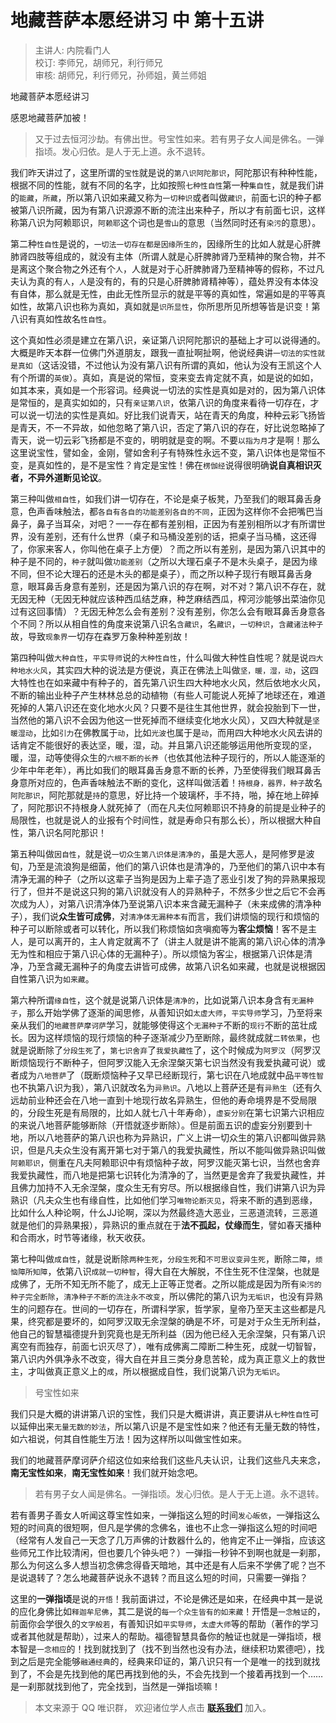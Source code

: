 # 地藏菩萨本愿经讲习 中 第十五讲

> 主讲人: 内院看门人 <br />
> 校订: 李师兄，胡师兄，利行师兄 <br />
> 审核: 胡师兄，利行师兄，孙师姐，黄兰师姐 <br />

地藏菩萨本愿经讲习

感恩地藏菩萨加被！

> 又于过去恒河沙劫。有佛出世。号宝性如来。若有男子女人闻是佛名。一弹指顷。发心归依。是人于无上道。永不退转。

我们昨天讲过了，这里所谓的`宝性`就是说的`第八识阿陀那识`，阿陀那识有种种性能，根据不同的性能，就有不同的名字，比如按照`七种性自性`第一种`集自性`，就是我们讲的`能藏`，`所藏`，所以第八识如来藏又称为`一切种识`或者叫做`藏识`，前面七识的种子都被第八识所藏，因为有第八识源源不断的流注出来种子，所以才有前面七识，这样称第八识为阿赖耶识，`阿赖耶`这个词也是`雪山`的意思（当然同时还有`染污`的意思）。

第二种`性自性`是说的，`一切法一切存在都是因缘所生的`，因缘所生的比如人就是心肝脾肺肾四肢等组成的，就没有主体（所谓人就是心肝脾肺肾乃至精神的聚合物，并不是离这个聚合物之外还有个`人`，人就是对于心肝脾肺肾乃至精神等的假称，不过凡夫认为真的有`人`，`人`是没有的，有的只是心肝脾肺肾精神等），蕴处界没有本体没有自体，那么就是无性，由此无性所显示的就是平等的真如性，常遍如是的平等真如性，故第八识也称为真如，真如就是`识所显性`，你所思所见所想等皆是识变！第八识有真如性故名`性自性`。

这个真如性必须是建立在第八识，亲证第八识阿陀那识的基础上才可以说得通的。大概是昨天本群一位佛门外道朋友，跟我一直扯啊扯啊，他说经典讲`一切法的实性就是真如`（这话没错，不过他认为没有第八识有所谓的真如，他认为没有王凯这个人有个所谓的`英俊`）。真如，真是说的常恒，变来变去肯定就不真，如是说的如如，如其本来，真如是一个形容词。经典说一切法的实性是真如是对的，因为第八识体是常恒的，是真实如如的，只有`亲证第八识`，依第八识的角度来看待一切存在，才可以说一切法的实性是真如。好比我们说青天，站在青天的角度，种种云彩飞扬皆是青天，不一不异故，如他忽略了第八识，否定了第八识的存在，好比说忽略掉了青天，说一切云彩飞扬都是不变的，明明就是变的啊。不要`以指为月`才是啊！那么这里说宝性，譬如金，金刚，譬如舍利子有特殊性永远不变，第八识体也是常恒不变，是真如性的，是不是宝性？肯定是宝性！佛在`楞伽经`说得很明确**说自真相识灭者，不异外道断见论议**。

第三种叫做`相自性`，如我们讲一切存在，不论是桌子板凳，乃至我们的眼耳鼻舌身意，色声香味触法，都`各自有各自的功能差别各自的不同`，正因为这样你不会把嘴巴当鼻子，鼻子当耳朵，对吧？一一存在都有差别相，正因为有差别相所以才有所谓世界，没有差别，还有什么世界（桌子和马桶没差别的话，把桌子当马桶，这还得了，你家来客人，你叫他在桌子上方便）？而之所以有差别，是因为第八识其中的种子是不同的，`种子`就叫做`功能差别`（之所以大理石桌子不是木头桌子，是因为缘不同，但不论大理石的还是木头的都是桌子），而之所以种子现行有眼耳鼻舌身意，眼耳鼻舌身意有差别，还是因为第八识的存在啊，对不对？第八识不存在，就无因无种（无因无种就应该种西瓜结芝麻，种芝麻结西瓜，榨河沙能够出菜油你见过有这回事情）？无因无种怎么会有差别？没有差别，你怎么会有眼耳鼻舌身意各个不同？所以从相自性的角度来说第八识名`含藏识`，名`藏识`，`一切种识`，`含藏诸法种子`故，导致`现象界`一切存在森罗万象种种差别故！

第四种叫做`大种自性`，`平实导师`说的`大种性自性`，什么叫做大种性自性呢？就是说`四大种地水火风`，其实四大种的说法是方便说，真正在佛法上叫做`坚，暖，湿，动`，这四大特性也在如来藏中有种子的，首先第八识生四大种地水火风，然后依地水火风，不断的输出业种子产生林林总总的动植物（有些人可能说人死掉了地球还在，难道死掉的人第八识还在变化地水火风？只要不是往生其他世界，就会投胎到下一世，当然他的第八识不会因为他这一世死掉而不继续变化地水火风），又四大种就是`坚暖湿动`，比如`引力`在佛教属于`动`，比如`光波`也属于是`动`，而用四大种地水火风去讲的话肯定不能很好的表达坚，暖，湿，动。并且第八识还能够运用他所变现的坚，暖，湿，动等使得众生的`六根不断的长养`（也依其他法种子现行的，所以人能逐渐的少年中年老年），再比如我们的眼耳鼻舌身意不断的长养，乃至使得我们眼耳鼻舌身意所对应的，色声香味触法不断的变化，这样叫做活着！`持根身，器界，种子`故名`阿陀那识`，阿陀那就是`持`的意思，好比持一个玻璃杯，手不持，啪，掉在地上碎掉了，阿陀那识不持根身人就死掉了（而在凡夫位阿赖耶识不持身的前提是业种子的局限性，也就是说人的业报有个时间性，就是寿命只有那么长），所以根据大种自性，第八识名阿陀那识！

第五种叫做`因自性`，就是说`一切众生第八识体是清净的`，虽是大恶人，是阿修罗是波旬，乃至是流浪狗是细菌，他们的第八识体也是清净的，乃至他们的第八识中本有清净无漏的种子（之所以这辈子当狗是因为上辈子造了恶业引发了狗的异熟果报现行了，但并不是说这只狗的第八识就没有人的异熟种子，不然多少世之后它不会再次成为人），对第八识清净体乃至说第八识本来含藏无漏种子（未来成佛的清净种子），我们说**众生皆可成佛**，对`清净体无漏种本有`而言，我们讲烦恼的现行和烦恼的种子可以断除或者可以转化，所以我们称烦恼如贪嗔痴等为**客尘烦恼**！客不是主人，是可以离开的，主人肯定就离不了（讲主人就是讲不能离的第八识心体的清净无为性和相应于第八识心体的无漏种子）。所以烦恼为客尘，根据第八识体是清净，乃至含藏无漏种子的角度去讲皆可成佛，故第八识名如来藏，也就是说根据因自性第八识为`如来藏`。

第六种所谓`缘自性`，这个就是说第八识体是`清净的`，比如说第八识本身含有`无漏种子`，那么开始学佛了逐渐的闻思修，从善知识如`太虚大师`，`平实导师`学习，乃至将来亲从我们的`地藏菩萨摩诃萨`学习，就能够使得这个`无漏种子`不断的`现行`不断的茁壮成长。因为这样烦恼的现行烦恼的种子逐渐减少乃至断除，最终就成就`二转依果`，也就是说断除了`分段生死`了，`第七识舍弃`了`我爱执藏性`了，这个时候成为`阿罗汉`（阿罗汉断烦恼现行不断种子，但阿罗汉能入无余涅槃灭第七识当然没有我爱执藏可说）或者成为`八地菩萨`了（既断烦恼种子又早已经断现行，第七识在八地成就中品`平等性智`也不执第八识为我），第八识就改名为`异熟识`。八地以上菩萨还是有`异熟生`（还有久远劫前业种还会在八地一直到十地现行故名异熟生，但他的寿命境界是不受局限的，分段生死是有局限的，比如人就七八十年寿命），`虚妄分别`在第七识第六识相应的来说八地菩萨能够断除（开悟就逐步断除）。但是前面五识的虚妄分别要到十地，所以八地菩萨的第八识也称为异熟识，广义上讲一切众生的第八识都叫做异熟识，但是凡夫众生没有离开第七对于第八的我爱执藏性，所以不能叫做异熟识叫做`阿赖耶识`，侧重在凡夫阿赖耶识中有烦恼种子故，阿罗汉能灭第七识，当然也舍弃我爱执藏性，而八地是把第七识转化为清净的了，当然更是舍弃了我爱执藏性，并且佛力加持不入无余涅槃，度众生无有穷尽。所以根据缘自性，我们讲第八识为异熟识（凡夫众生也有缘自性，比如他们学习`唯物论断灭见`，将来不断的遇到恶缘，比如什么人种论啊，什么JJ论啊，深以为然最终造大恶业，三恶道流转，三恶道就是他们的异熟果报），异熟识的重点就在于**法不孤起，仗缘而生**，譬如春天播种和合雨水，时节等诸缘，秋天收获。

第七种叫做`成自性`，就是说断除`两种生死`，`分段生死`和`不可思议变异生死`，断除`二障`，`烦恼障所知障`，依第八识`成就一切种智`，得大自在大解脱，不住生死不住涅槃，也就是成佛了，无所不知无所不能了，成无上正等正觉者。之所以能成是因为所有`染污的种子完全断除`，`清净种子不断的流注永不改变`，所以佛陀的第八识为`无垢识`，也没有异熟生的问题存在。世间的一切存在，所谓科学家，哲学家，皇帝乃至天主这些都是凡果，终究都是要坏的，如阿罗汉取无余涅槃的确是不坏，可是对于众生无所利益，他自己的智慧福德提升到究竟也是无所利益（因为他已经入无余涅槃，只有第八识离空有而独存，前面七识灭尽了），唯有成佛离二障断二种生死，成就一切智智，第八识内外俱净永不改变，得大自在并且三类分身息苦轮，成为真正意义上的救世主，才叫做真正意义上的`成`，所以根据成自性，我们说第八识为`无垢识`。

> 号宝性如来

我们只是大概的讲讲第八识的宝性，我们只是大概讲讲，真正要讲从`七种性自性`可以延伸出来`无量无数的妙法`，所以第八识是不是宝性如来？他还有无量无数的特性，如六祖说，何其自性能生万法！因为这样所以叫做宝性如来。

我们的地藏菩萨摩诃萨介绍这位如来给我们这些凡夫认识，让我们这些凡夫来念，**南无宝性如来**，**南无宝性如来**！我们就开始念吧。

> 若有男子女人闻是佛名。一弹指顷。发心归依。是人于无上道。永不退转。

若有善男子善女人听闻这尊宝性如来，一弹指这么短的时间`发心皈依`，一弹指这么短的时间真的很短啊，但凡是学佛的念佛名，谁也不止念一弹指这么短的时间吧（经常有人发自己一天念了几万声佛的计数器什么的，他肯定不止一弹指，应该这些师兄工作比较清闲，但也要几个钟头吧？）一弹指一秒钟不到啊也就是一刹那，那么为何这么多人想当初念佛念得昏天暗地，其中还是有人后来不学佛了呢？岂不是说退转了？怎么地藏菩萨说永不退转？而且这么短的时间，只需要一弹指？

这里的**一弹指顷**是说的`开悟`！我前面讲过，不论是佛还是如来，在经典中其一是说的应化身佛比如`释迦牟尼佛`，其二是说的`每一个众生皆有的如来藏`！开悟是`一念触证`的，前面你会学很久的`文字般若`，有善知识如`平实导师`，`太虚大师`等的帮助（著作的学习或者其他就是帮助），过来人的帮助。福德智慧具备你的触证也就是一弹指顷，根本智是`一念相应`的！找到就找到了（找不到当然也没有办法，继续积功累德吧），找到之后是完全能够`融通经典`的，经典来印证的，第八识只有一个是唯一的找到就找到了，不会是先找到他的尾巴再找到他的头，不会先找到一个接着再找到一个……是一刹那就找到他了，完全找到，当然是一弹指顷嘛！

> 本文来源于 QQ 唯识群， 欢迎诸位学人点击 **[联系我们](https://mp.weixin.qq.com/s/lZCfWjmLjgNR165Tx4_bCQ)** 加入。
